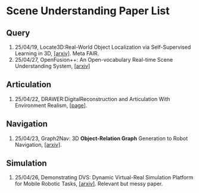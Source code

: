 # Scene Understanding Paper List

## Query

1. 25/04/19, Locate3D:Real-World Object Localization via Self-Supervised Learning in 3D, [[arxiv]](https://arxiv.org/pdf/2504.14151). Meta FAIR.
2. 25/04/27, OpenFusion++: An Open-vocabulary Real-time Scene Understanding System, [[arxiv]](https://arxiv.org/pdf/2504.19266)

## Articulation

1. 25/04/22, DRAWER:DigitalReconstruction and Articulation With Environment Realism, [[page]](https://xiahongchi.github.io/DRAWER/).

## Navigation

1. 25/04/23, Graph2Nav: 3D **Object-Relation Graph** Generation to Robot Navigation, [[arxiv]](https://arxiv.org/pdf/2504.16782).

## Simulation

1. 25/04/26, Demonstrating DVS: Dynamic Virtual-Real Simulation Platform for Mobile Robotic Tasks, [[arxiv]](https://arxiv.org/abs/2504.18944). Relevant but messy paper.
